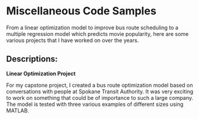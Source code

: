 # Miscellaneous Code Samples

From a linear optimization model to improve bus route scheduling to a multiple regression model which predicts movie popularity, here are some various projects that I have worked on over the years.

## Descriptions: 

**Linear Optimization Project**

For my capstone project, I created a bus route optimization model based on conversations with people at Spokane Transit Authority. It was very exciting to work on something that could be of importance to such a large company. The model is tested with three various examples of different sizes using MATLAB. 


